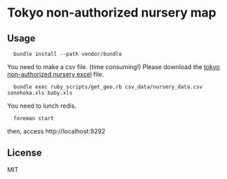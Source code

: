 # Tokyo non-authorized nursery map

## Usage

```
  bundle install --path vendor/bundle  
```

You need to make a csv file. (time consuming!)
Please download the [tokyo non-authorized nursery excel](http://www.fukushihoken.metro.tokyo.jp/kodomo/hoiku/ninkagai/babyichiran_koukai.html) file.

```
  bundle exec ruby_scripts/get_geo.rb csv_data/nursery_data.csv sonohoka.xls baby.xls 
```

You need to lunch redis.

```
  foreman start
```

then, access http://localhost:9292

## License

MIT
